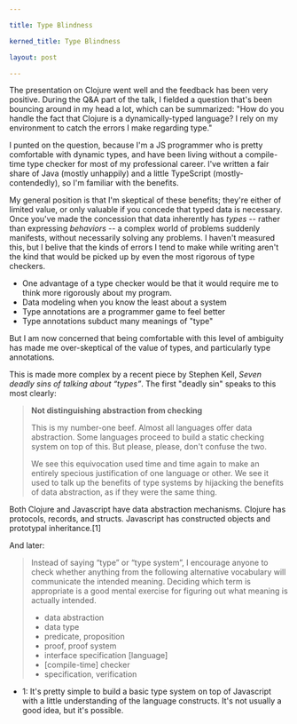 ```yaml
---

title: Type Blindness

kerned_title: Type Blindness

layout: post

---
```


The presentation on Clojure went well and the feedback has been very positive. During the Q&A part of the talk, I fielded a question that's been bouncing around in my head a lot, which can be summarized: "How do you handle the fact that Clojure is a dynamically-typed language? I rely on my environment to catch the errors I make regarding type."

I punted on the question, because I'm a JS programmer who is pretty comfortable with dynamic types, and have been living without a compile-time type checker for most of my professional career. I've written a fair share of Java (mostly unhappily) and a little TypeScript (mostly-contendedly), so I'm familiar with the benefits.

My general position is that I'm skeptical of these benefits; they're either of limited value, or only valuable if you concede that typed data is necessary. Once you've made the concession that data inherently has *types* -- rather than expressing *behaviors* -- a complex world of problems suddenly manifests, without necessarily solving any problems. I haven't measured this, but I belive that the kinds of errors I tend to make while writing aren't the kind that would be picked up by even the most rigorous of type checkers.


* One advantage of a type checker would be that it would require me to think more rigorously about my program.
* Data modeling when you know the least about a system
* Type annotations are a programmer game to feel better
* Type annotations subduct many meanings of "type"




But I am now concerned that being comfortable with this level of ambiguity has made me over-skeptical of the value of types, and particularly type annotations.

This is made more complex by a recent piece by Stephen Kell, *Seven deadly sins of talking about “types”*. The first "deadly sin" speaks to this most clearly:

> **Not distinguishing abstraction from checking**
>
> This is my number-one beef. Almost all languages offer data abstraction. Some languages proceed to build a static checking system on top of this. But please, please, don't confuse the two.
>
> We see this equivocation used time and time again to make an entirely specious justification of one language or other. We see it used to talk up the benefits of type systems by hijacking the benefits of data abstraction, as if they were the same thing.

Both Clojure and Javascript have data abstraction mechanisms. Clojure has protocols, records, and structs. Javascript has constructed objects and prototypal inheritance.[1]


And later:

> Instead of saying “type” or “type system”, I encourage anyone to check whether anything from the following alternative vocabulary will communicate the intended meaning. Deciding which term is appropriate is a good mental exercise for figuring out what meaning is actually intended.
> 
> * data abstraction
> * data type
> * predicate, proposition
> * proof, proof system
> * interface specification [language]
> * [compile-time] checker
> * specification, verification




* 1: It's pretty simple to build a basic type system on top of Javascript with a little understanding of the language constructs. It's not usually a good idea, but it's possible.

[In Search Of Types]: http://www.cl.cam.ac.uk/~srk31/research/papers/kell14in-author-version.pdf